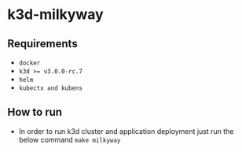 # k3d-milkyway

## Requirements

- `docker`
- `k3d >= v3.0.0-rc.7`
- `helm`
- `kubectx and kubens`



## How to run

- In order to run k3d cluster and application deployment just run the below command `make milkyway`